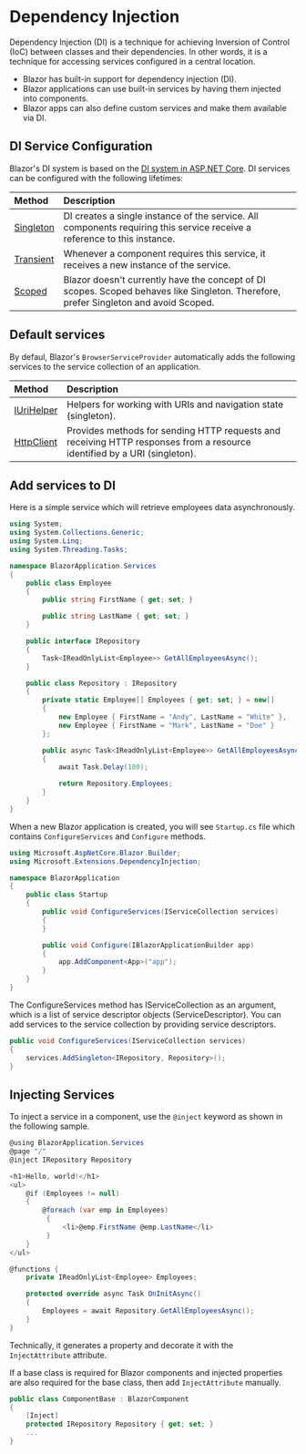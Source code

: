 # Dependency Injection

Dependency Injection (DI) is a technique for achieving Inversion of Control (IoC) between classes and their dependencies. In other words, it is a technique for accessing services configured in a central location.

 - Blazor has built-in support for dependency injection (DI). 
 - Blazor applications can use built-in services by having them injected into components. 
 - Blazor apps can also define custom services and make them available via DI.

## DI Service Configuration

Blazor's DI system is based on the [DI system in ASP.NET Core](https://docs.microsoft.com/en-us/aspnet/core/fundamentals/dependency-injection?view=aspnetcore-2.1). DI services can be configured with the following lifetimes:

|Method	    |Description    |
|:----------|:--------------|
|[Singleton](https://docs.microsoft.com/en-us/dotnet/api/microsoft.extensions.dependencyinjection.servicedescriptor.singleton?view=aspnetcore-2.1#Microsoft_Extensions_DependencyInjection_ServiceDescriptor_Singleton__1_System_Func_System_IServiceProvider___0__)	|DI creates a single instance of the service. All components requiring this service receive a reference to this instance.|
|[Transient](https://docs.microsoft.com/en-us/dotnet/api/microsoft.extensions.dependencyinjection.servicedescriptor.transient?view=aspnetcore-2.1)	|Whenever a component requires this service, it receives a new instance of the service.|
|[Scoped](https://docs.microsoft.com/en-us/dotnet/api/microsoft.extensions.dependencyinjection.servicedescriptor.scoped?view=aspnetcore-2.1)	    |Blazor doesn't currently have the concept of DI scopes. Scoped behaves like Singleton. Therefore, prefer Singleton and avoid Scoped.|

## Default services

By defaul, Blazor's `BrowserServiceProvider` automatically adds the following services to the service collection of an application.

|Method	    |Description    |
|:----------|:--------------|
|[IUriHelper](https://blazor.net/api/Microsoft.AspNetCore.Blazor.Services.IUriHelper.html)	|Helpers for working with URIs and navigation state (singleton).|
|[HttpClient](https://docs.microsoft.com/en-us/dotnet/api/system.net.http.httpclient?view=netframework-4.7.2)	|Provides methods for sending HTTP requests and receiving HTTP responses from a resource identified by a URI (singleton). |

## Add services to DI

Here is a simple service which will retrieve employees data asynchronously. 

```csharp
using System;
using System.Collections.Generic;
using System.Linq;
using System.Threading.Tasks;

namespace BlazorApplication.Services
{
    public class Employee
    {
        public string FirstName { get; set; }

        public string LastName { get; set; }
    }

    public interface IRepository
    {
        Task<IReadOnlyList<Employee>> GetAllEmployeesAsync();
    }

    public class Repository : IRepository
    {
        private static Employee[] Employees { get; set; } = new[]
        {
            new Employee { FirstName = "Andy", LastName = "White" },
            new Employee { FirstName = "Mark", LastName = "Doe" }
        };

        public async Task<IReadOnlyList<Employee>> GetAllEmployeesAsync()
        {
            await Task.Delay(100);

            return Repository.Employees;
        }
    }
}

```

When a new Blazor application is created, you will see `Startup.cs` file which contains `ConfigureServices` and `Configure` methods.

```csharp
using Microsoft.AspNetCore.Blazor.Builder;
using Microsoft.Extensions.DependencyInjection;

namespace BlazorApplication
{
    public class Startup
    {
        public void ConfigureServices(IServiceCollection services)
        {
        }

        public void Configure(IBlazorApplicationBuilder app)
        {
            app.AddComponent<App>("app");
        }
    }
}

```

The ConfigureServices method has IServiceCollection as an argument, which is a list of service descriptor objects (ServiceDescriptor). You can add services to the service collection by providing service descriptors. 

```csharp
public void ConfigureServices(IServiceCollection services)
{
    services.AddSingleton<IRepository, Repository>();
}
```

## Injecting Services

To inject a service in a component, use the `@inject` keyword as shown in the following sample. 

```csharp
@using BlazorApplication.Services
@page "/"
@inject IRepository Repository

<h1>Hello, world!</h1>
<ul>
    @if (Employees != null)
    {
        @foreach (var emp in Employees)
         {
             <li>@emp.FirstName @emp.LastName</li>
         }
    }
</ul>

@functions {
    private IReadOnlyList<Employee> Employees;

    protected override async Task OnInitAsync()
    {
        Employees = await Repository.GetAllEmployeesAsync();
    }
}
```

Technically, it generates a property and decorate it with the `InjectAttribute` attribute. 

If a base class is required for Blazor components and injected properties are also required for the base class, then add `InjectAttribute` manually.

```csharp
public class ComponentBase : BlazorComponent
{
    [Inject]
    protected IRepository Repository { get; set; }
    ...
}
```

